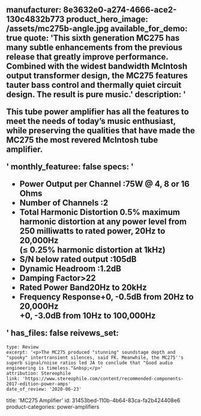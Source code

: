manufacturer: 8e3632e0-a274-4666-ace2-130c4832b773
product_hero_image: /assets/mc275b-angle.jpg
available_for_demo: true
quote: 'This sixth generation MC275 has many subtle enhancements from the previous release that greatly improve performance. Combined with the widest bandwidth McIntosh output transformer design, the MC275 features tauter bass control and thermally quiet circuit design. The result is pure music.'
description: '<p>This tube power amplifier has all the features to meet the needs of today’s music enthusiast, while preserving the qualities that have made the MC275 the most revered McIntosh tube amplifier.</p>'
monthly_featuree: false
specs: '<ul><li>Power Output per Channel :75W @ 4, 8 or 16 Ohms</li><li>Number of Channels :2</li><li>Total Harmonic Distortion 0.5% maximum harmonic distortion at any power level from 250 milliwatts to rated power, 20Hz to 20,000Hz<br>(≤ 0.25% harmonic distortion at 1kHz)</li><li>S/N below rated output :105dB</li><li>Dynamic Headroom :1.2dB</li><li>Damping Factor&gt;22</li><li>Rated Power Band20Hz to 20kHz</li><li>Frequency Response+0, -0.5dB from 20Hz to 20,000Hz<br>+0, -3.0dB from 10Hz to 100,000Hz</li></ul>'
has_files: false
reivews_set:
  -
    type: Review
    excerpt: '<p>The MC275 produced "stunning" soundstage depth and "spooky" intertransient silences, said FK. Meanwhile, the MC275''s superb signal/noise ratios led JA to conclude that "Good audio engineering is timeless."&nbsp;</p>'
    attribution: Stereophile
    link: 'https://www.stereophile.com/content/recommended-components-2017-edition-power-amps'
    date_of_review: '2020-06-23'
title: 'MC275 Amplifier'
id: 31453bed-110b-4b64-83ca-fa2b424408e6
product-categories: power-amplifiers
